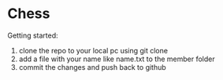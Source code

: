 # Chess

Getting started:
1. clone the repo to your local pc using git clone
2. add a file with your name like name.txt to the member folder
3. commit the changes and push back to github

